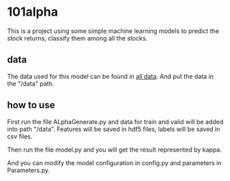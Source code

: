 # 101alpha

This is a project using some simple machine learning models to predict the stock returns, classify them among all the stocks.

## data

The data used for this model can be found in [all data](https://drive.google.com/file/d/1qyKwCcTDitOWBV6SJKinrfRPUSp0Patn/view?usp=sharing). And put the data in the "/data" path.

## how to use

First run the file ALphaGenerate.py and data for train and valid will be added into path "/data". Features will be saved in hdf5 files, labels will be saved
in csv files. 

Then run the file model.py and you will get the result represented by kappa.

And you can modify the model configuration in config.py and parameters in Parameters.py.
